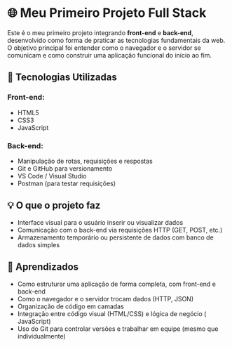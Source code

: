
# 🌐 Meu Primeiro Projeto Full Stack

Este é o meu primeiro projeto integrando **front-end** e **back-end**, desenvolvido como forma de praticar as tecnologias fundamentais da web. O objetivo principal foi entender como o navegador e o servidor se comunicam e como construir uma aplicação funcional do início ao fim.

## 🚀 Tecnologias Utilizadas

### Front-end:
- HTML5
- CSS3
- JavaScript

### Back-end:
- Manipulação de rotas, requisições e respostas
- Git e GitHub para versionamento
- VS Code / Visual Studio
- Postman (para testar requisições)

## 💡 O que o projeto faz

- Interface visual para o usuário inserir ou visualizar dados
- Comunicação com o back-end via requisições HTTP (GET, POST, etc.)
- Armazenamento temporário ou persistente de dados com banco de dados simples

## 🧠 Aprendizados

- Como estruturar uma aplicação de forma completa, com front-end e back-end
- Como o navegador e o servidor trocam dados (HTTP, JSON)
- Organização de código em camadas 
- Integração entre código visual (HTML/CSS) e lógica de negócio ( JavaScript)
- Uso do Git para controlar versões e trabalhar em equipe (mesmo que individualmente)



